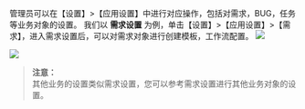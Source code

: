 管理员可以在【设置】>【应用设置】中进行对应操作，包括对需求，BUG，任务等业务对象的设置。
我们以 **需求设置** 为例，单击【设置】>【应用设置】>【需求】，进入需求设置后，可以对需求对象进行创建模板，工作流配置。
![](http://imgcache.tce.fsphere.cn/image/mc.qcloudimg.com/static/img/10da3717c249d0746540c706df284a43/image.jpg)


![](http://imgcache.tce.fsphere.cn/image/mc.qcloudimg.com/static/img/c189d6750c6e442f18135b36e1b5087f/image.jpg)


> **注意：**   
> 其他业务的设置类似需求设置，您可以参考需求设置进行其他业务对象的设置。
